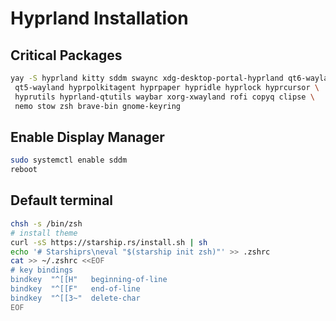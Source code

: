 # Hyprland Installation

## Critical Packages

```sh
yay -S hyprland kitty sddm swaync xdg-desktop-portal-hyprland qt6-wayland \
 qt5-wayland hyprpolkitagent hyprpaper hypridle hyprlock hyprcursor \
 hyprutils hyprland-qtutils waybar xorg-xwayland rofi copyq clipse \
 nemo stow zsh brave-bin gnome-keyring
```

## Enable Display Manager

```sh
sudo systemctl enable sddm
reboot
```

## Default terminal

```sh
chsh -s /bin/zsh
# install theme
curl -sS https://starship.rs/install.sh | sh
echo '# Starshiprs\neval "$(starship init zsh)"' >> .zshrc
cat >> ~/.zshrc <<EOF
# key bindings
bindkey  "^[[H"   beginning-of-line
bindkey  "^[[F"   end-of-line
bindkey  "^[[3~"  delete-char
EOF
```
